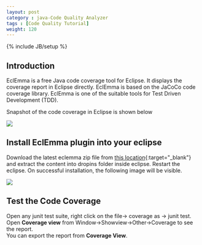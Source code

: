 ```yaml
---
layout: post
category : java-Code Quality Analyzer
tags : [Code Quality Tutorial]
weight: 120
---
```

{% include JB/setup %}

## Introduction

EclEmma is a free Java code coverage tool for Eclipse. It displays the coverage report in Eclipse directly. EclEmma is based on the JaCoCo code coverage library. EclEmma is one of the suitable tools for Test Driven Development (TDD).

Snapshot of the code coverage in Eclipse is shown below

<img src="https://cloud.githubusercontent.com/assets/11231867/13877707/95e316a0-ed32-11e5-902d-dd3f21656bba.png"/>

## Install EclEmma plugin into your eclipse

Download the latest eclemma zip file from [this location](http://eclemma.org/download.html){:target="_blank"} and extract the content into dropins folder inside eclipse. Restart the eclipse. On successful installation, the following image will be visible.

<img src="https://cloud.githubusercontent.com/assets/11231867/13877951/0a04de6e-ed34-11e5-9687-6fae9a82263d.png"/>

## Test the Code Coverage

Open any junit test suite, right click on the file-> coverage as -> junit test.  
Open **Coverage view** from Window->Showview->Other->Coverage to see the report.  
You can export the report from **Coverage View**.
